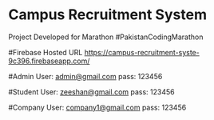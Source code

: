 # Campus Recruitment System
Project Developed for Marathon #PakistanCodingMarathon

#Firebase Hosted URL
https://campus-recruitment-syste-9c396.firebaseapp.com/

#Admin
User: admin@gmail.com
pass: 123456

#Student
User: zeeshan@gmail.com
pass: 123456

#Company
User: company1@gmail.com
pass: 123456
